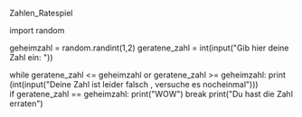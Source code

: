 Zahlen_Ratespiel

import random

geheimzahl = random.randint(1,2)
geratene_zahl = int(input("Gib hier deine Zahl ein: "))

while geratene_zahl <= geheimzahl or geratene_zahl >= geheimzahl:
     print (int(input("Deine Zahl ist leider falsch , versuche es nocheinmal")))    
     if geratene_zahl == geheimzahl:
         print("WOW")
         break
print("Du hast die Zahl erraten")
     
